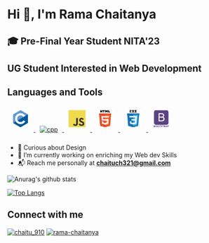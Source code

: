 # Hi 👋, I'm Rama Chaitanya
## 🎓 Pre-Final Year Student NITA'23
<h2 style="font-weight:bold;">UG Student Interested in Web Development</h2>

## Languages and Tools
<p align="left"> 
 <a href="https://www.cprogramming.com/" target="_blank"> <img src="https://raw.githubusercontent.com/devicons/devicon/master/icons/c/c-original.svg" style="margin:10px;" alt="c" width="40" height="40"/> </a> 
 <a href="https://en.cppreference.com/w/" target="_blank"> <img src="https://www.google.com/search?q=c%2B%2B+image&rlz=1C1CHWL_enIN914IN914&sxsrf=ALeKk003Sd8zYXR_Nt3LDAOmiuMPmogH5Q:1626759266234&tbm=isch&source=iu&ictx=1&fir=6SAxmANLYTa7xM%252ClhWTqnaZLbhfnM%252C_&vet=1&usg=AI4_-kSpzO5RG02TFqltbjMbj_uHrDJIRw&sa=X&ved=2ahUKEwjzi8vB9vDxAhXz5nMBHYc2DPwQ9QF6BAgNEAE&biw=1536&bih=792#imgrc=6SAxmANLYTa7xM" style="margin:10px;" alt="cpp" width="40" height="40"/> </a>
 <a href="https://developer.mozilla.org/en-US/docs/Web/JavaScript" target="_blank"> <img src="https://raw.githubusercontent.com/devicons/devicon/master/icons/javascript/javascript-original.svg" style="margin:10px;" alt="javascript" width="40" height="40"/> </a> 
 <a href="https://www.w3.org/html/" target="_blank"> <img src="https://raw.githubusercontent.com/devicons/devicon/master/icons/html5/html5-original-wordmark.svg" style="margin:10px;" alt="html5" width="40" height="40"/> </a>
<a href="https://www.w3schools.com/css/" target="_blank"> <img src="https://raw.githubusercontent.com/devicons/devicon/master/icons/css3/css3-original-wordmark.svg" style="margin:10px;" alt="css3" width="40" height="40"/> </a>
 <a href="https://getbootstrap.com" target="_blank"><img src="https://raw.githubusercontent.com/devicons/devicon/master/icons/bootstrap/bootstrap-plain-wordmark.svg" style="margin:10px;" alt="bootstrap" width="40" height="40"/> </a>


- 🔬 Curious about Design
- 🔭 I’m currently working on enriching my Web dev Skills
- 📬 Reach me personally at **chaituch321@gmail.com**

![Anurag's github stats](https://github-readme-stats.vercel.app/api?username=chaitu169&show_icons=true&bg_color=111111&text_color=ffffff&hide_border=1)

[![Top Langs](https://github-readme-stats.vercel.app/api/top-langs/?username=chaitu169&bg_color=111111&text_color=ffffff&hide_border=1)](https://github.com/anuraghazra/github-readme-stats)



## Connect with me

<p align="left">
<a href="https://www.instagram.com/chaitu_910/" target="blank"><img align="center" src="https://cdn.jsdelivr.net/npm/simple-icons@3.0.1/icons/instagram.svg" alt="chaitu_910" height="30" width="40" /></a>
<a href="www.linkedin.com/in/rama-chaitanya-ch-4a11051a0" target="blank"><img align="center" src="https://cdn.jsdelivr.net/npm/simple-icons@3.0.1/icons/linkedin.svg" alt="rama-chaitanya" height="30" width="40" /></a>
</p>
